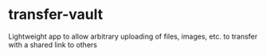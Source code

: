 # transfer-vault
Lightweight app to allow arbitrary uploading of files, images, etc. to transfer with a shared link to others
